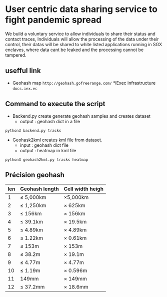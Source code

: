 # User centric data sharing service to fight pandemic spread 

We build a voluntary service to allow individuals to share their status and contact traces,
Individuals will allow the processing of the data under their control, their datas will be shared 
to white listed applications running in SGX enclaves, where data cant be leaked and the processing cannot be tampered.


## usefful link
* Geohash map
```http://geohash.gofreerange.com/```
*iExec infrastructure
```docs.iex.ec```

## Command to execute the script

* Backend.py create generate geohash samples and creates dataset
   * output : geohash dict in a file

```python3 backend.py tracks```


* Geohask2kml creates kml file from dataset.
   * input : geohash dict file
   * output : heatmap in kml file    

```python3 geohash2kml.py tracks heatmap```



## Précision geohash


| len  | Geohash length  | Cell width heigh  |
|------|-----------------|-------------------|
| 1    | ≤ 5,000km       | ×5,000km          |
| 2    | ≤ 1,250km       | ×	625km        | 
| 3    | ≤ 156km	     | ×	156km        |
| 4    | ≤ 39.1km	     | ×	19.5km       |
| 5    | ≤ 4.89km	     | ×	4.89km       |
| 6    | ≤ 1.22km	     | ×	0.61km       |
| 7    | ≤ 153m	         | ×	153m         |
| 8    | ≤ 38.2m	     | ×	19.1m        |
| 9    | ≤ 4.77m	     | ×	4.77m        |
| 10   | ≤ 1.19m	     | ×	0.596m       |
| 11	 |  149mm	     | ×	149mm        |
| 12   | ≤ 37.2mm	     | ×	18.6mm       |
